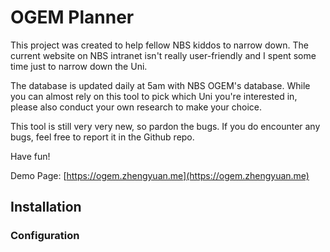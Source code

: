 # OGEM Planner
This project was created to help fellow NBS kiddos to narrow down. The current website on NBS intranet isn't really user-friendly and I spent some time just to narrow down the Uni. 

The database is updated daily at 5am with NBS OGEM's database. While you can almost rely on this tool to pick which Uni you're interested in, please also conduct your own research to make your choice. 

This tool is still very very new, so pardon the bugs. If you do encounter any bugs, feel free to report it in the Github repo. 

Have fun!

Demo Page: [https://ogem.zhengyuan.me](https://ogem.zhengyuan.me)

## Installation

### Configuration

